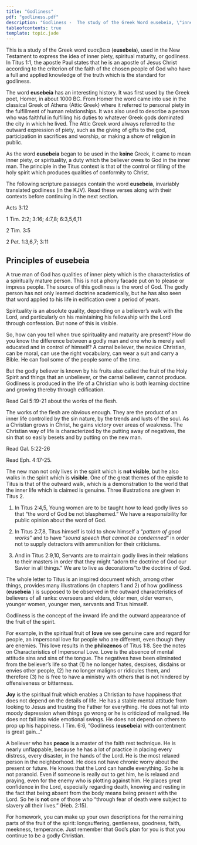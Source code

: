 ```yaml
---
title: "Godliness"
pdf: "godliness.pdf"
description: "Godliness -  The study of the Greek Word eusebeia, \"inner piety\", spiritual maturity in believers."
tableofcontents: true
template: topic.jade
---
```


This is a study of the Greek word ευσεβεια (**eusebeia**), used in the New Testament to express the idea of inner piety, spiritual maturity, or godliness. In Titus 1:1, the apostle Paul states that he is an apostle of Jesus Christ according to the criterion of the faith of the chosen people of God who have a full and applied knowledge of the truth which is the standard for godliness.

The word **eusebeia** has an interesting history. It was first used by the Greek poet, Homer, in about 1000 BC. From Homer the word came into use in the classical Greek of Athens (Attic Greek) where it referred to personal piety in the fulfillment of human relationships. It was also used to describe a person who was faithful in fulfilling his duties to whatever Greek gods dominated the city in which he lived. The Attic Greek word always referred to the outward expression of piety, such as
the giving of gifts to the god, participation in sacrifices and worship, or making a show of religion in public.

As the word **eusebeia** began to be used in the **koine** Greek, it came to mean inner piety, or spirituality, a duty which the believer owes to God in the inner man. The principle in the Titus context is that of the control or filling of the holy spirit which produces qualities of conformity to Christ.

The following scripture passages contain the word **eusebeia**, invariably translated godliness (in the KJV). Read these verses along with their contexts before continuing in the next section.

Acts 3:12

1 Tim. 2:2; 3:16; 4:7,8; 6:3,5,6,11

2 Tim. 3:5

2 Pet. 1:3,6,7; 3:11

## Principles of eusebeia

A true man of God has qualities of inner piety which is the characteristics of a spiritually mature person. This is not a phony facade put on to please or impress people. The source of this godliness is the word of God. The godly person has not only learned doctrine academically, but he has also seen that word applied to his life in edification over a period of years.

Spirituality is an absolute quality, depending on a believer’s walk with the Lord, and particularly on his maintaining his fellowship with the Lord through confession. But none of this is visible.

So, how can you tell when true spirituality and maturity are present? How do you know the difference between a godly man and one who is merely well educated and in control of himself? A carnal believer, the novice Christian, can be moral, can use the right vocabulary, can wear a suit and carry a Bible. He can fool some of the people some of the time.

But the godly believer is known by his fruits also called the fruit of the Holy Spirit and things that an unbeliever, or the carnal believer, cannot produce. Godliness is produced in the life of a Christian who is both learning doctrine and growing thereby through edification.

Read Gal 5:19-21 about the works of the flesh.

The works of the flesh are obvious enough. They are the product of an inner life controlled by the sin nature, by the trends and lusts of the soul. As a Christian grows in Christ, he gains victory over areas of weakness. The Christian way of life is characterized by the putting away of negatives, the sin that so easily besets and by putting on the new man.

Read Gal. 5:22-26

Read Eph. 4:17-25.

The new man not only lives in the spirit which is **not visible**, but he also walks in the spirit which is **visible**. One of the great themes of the epistle to Titus is that of the outward walk, which is a demonstration to the world that the inner life which is claimed is genuine. Three illustrations are given in Titus 2.

1. In Titus 2:4,5, Young women are to be taught how to lead godly lives so that “the word of God be not blasphemed.” We have a responsibility for public opinion about the word of God.

2. In Titus 2:7,8, Titus himself is told to show himself a “_pattern of good works_” and to have “_sound speech that cannot be condemned_” in order not to supply detractors with ammunition for their criticisms.

2. And in Titus 2:9,10, Servants are to maintain godly lives in their relations to their masters in order that they might “adorn the doctrine of God our Savior in all things.” We are to live as decorations”to the
doctrine of God.

The whole letter to Titus is an inspired document which, among other things, provides many illustrations (in chapters 1 and 2) of how godliness (**eusebeia** ) is supposed to be observed in the outward characteristics of believers of all ranks: overseers and elders, older men, older women, younger women, younger men, servants and Titus himself.

Godliness is the concept of the inward life and the outward appearance of the fruit of the spirit.

For example, in the spiritual fruit of **love** we see genuine care and regard for people, an impersonal love for people who are different, even though they are enemies. This love results in the **philozenos** of Titus 1:8. See the notes on Characteristics of Impersonal Love. Love is the absence of mental attitude sins and sins of the tongue. The negatives have been eliminated from the believer’s life so that (1) he no longer hates, despises, disdains or envies other people, (2) he no longer maligns or ridicules them, and therefore (3) he is free to have a ministry with others that is not hindered by offensiveness or bitterness.

**Joy** is the spiritual fruit which enables a Christian to have happiness that does not depend on the details of life. He has a stable mental attitude from looking to Jesus and trusting the Father for everything. He does not fall into moody depression when things go wrong or he is criticized of maligned. He does not fall into wide emotional swings. He does not depend on others to prop up his happiness. I Tim. 6:6, “Godliness (**eusebeia**) with contentment is great gain…”

A believer who has **peace** is a master of the faith rest technique. He is nearly unflappable, because he has a lot of practice in placing every distress, every disaster, in the hands of the Lord. He is the most relaxed person in the neighborhood. He does not have chronic worry about the present or future. He knows that the Lord can handle everything. So he is not paranoid. Even if someone is really out to get him, he is relaxed and praying, even for the enemy who is plotting against him. He places great confidence in the Lord, especially regarding death, knowing and resting in the fact that being absent from the body means being present with the Lord. So he is **not** one of those who “through fear of death were subject to slavery all their lives.” (Heb. 2:15).

For homework, you can make up your own descriptions for the remaining parts of the fruit of the spirit: longsuffering, gentleness, goodness, faith, meekness, temperance. Just remember that God’s plan for you is that you continue to be a godly Christian.

